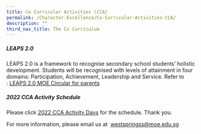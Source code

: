 ```yaml
---
title: Co Curricular Activities (CCA)
permalink: /Character-Excellence/Co-Curricular-Activities-CCA/
description: ""
third_nav_title: The Co Curriculum
---
```

##### LEAPS 2.0

LEAPS 2.0 is a framework to recognise secondary school students’ holistic development. Students will be recognised with levels of attainment in four domains: Participation, Achievement, Leadership and Service. Refer to : [LEAPS 2.0 MOE Circular for parents](/files/Co%20Curriculum/LEAPS%202%200%20MOE%20Circular%20for%20parents.pdf)

##### 2022 CCA Activity Schedule

Please click [2022 CCA Activity Days](/files/Co%20Curriculum/2022-CCA-Activity-Days.pdf) for the schedule. Thank you.


For more information, please email us at  westspringss@moe.edu.sg